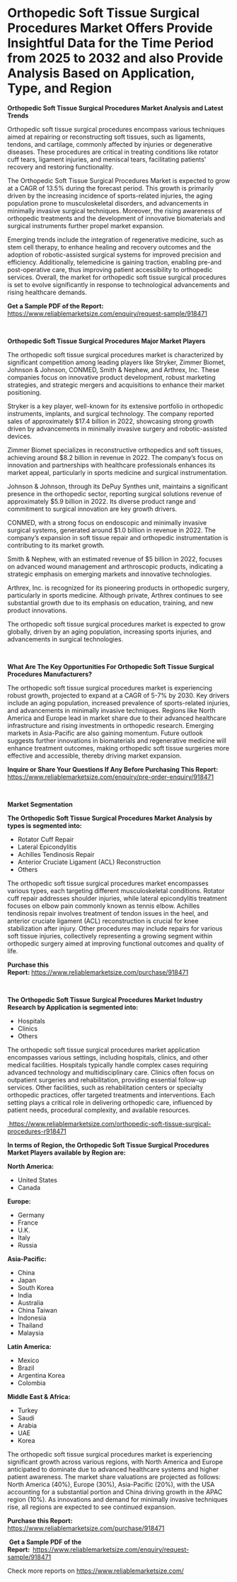 <p><h1>Orthopedic Soft Tissue Surgical Procedures Market Offers Provide Insightful Data for the Time Period from 2025 to 2032 and also Provide Analysis Based on Application, Type, and Region</h1></p><p><strong>Orthopedic Soft Tissue Surgical Procedures Market Analysis and Latest Trends</strong></p>
<p><p>Orthopedic soft tissue surgical procedures encompass various techniques aimed at repairing or reconstructing soft tissues, such as ligaments, tendons, and cartilage, commonly affected by injuries or degenerative diseases. These procedures are critical in treating conditions like rotator cuff tears, ligament injuries, and meniscal tears, facilitating patients' recovery and restoring functionality.</p><p>The Orthopedic Soft Tissue Surgical Procedures Market is expected to grow at a CAGR of 13.5% during the forecast period. This growth is primarily driven by the increasing incidence of sports-related injuries, the aging population prone to musculoskeletal disorders, and advancements in minimally invasive surgical techniques. Moreover, the rising awareness of orthopedic treatments and the development of innovative biomaterials and surgical instruments further propel market expansion.</p><p>Emerging trends include the integration of regenerative medicine, such as stem cell therapy, to enhance healing and recovery outcomes and the adoption of robotic-assisted surgical systems for improved precision and efficiency. Additionally, telemedicine is gaining traction, enabling pre-and post-operative care, thus improving patient accessibility to orthopedic services. Overall, the market for orthopedic soft tissue surgical procedures is set to evolve significantly in response to technological advancements and rising healthcare demands.</p></p>
<p><strong>Get a Sample PDF of the Report:&nbsp;</strong> <a href="https://www.reliablemarketsize.com/enquiry/request-sample/918471?utm_campaign=1789&utm_medium=2&utm_source=Github&utm_content=ia&utm_term=07032025&utm_id=orthopedic-soft-tissue-surgical-procedures">https://www.reliablemarketsize.com/enquiry/request-sample/918471</a></p>
<p>&nbsp;</p>
<p><strong>Orthopedic Soft Tissue Surgical Procedures Major Market Players</strong></p>
<p><p>The orthopedic soft tissue surgical procedures market is characterized by significant competition among leading players like Stryker, Zimmer Biomet, Johnson & Johnson, CONMED, Smith & Nephew, and Arthrex, Inc. These companies focus on innovative product development, robust marketing strategies, and strategic mergers and acquisitions to enhance their market positioning.</p><p>Stryker is a key player, well-known for its extensive portfolio in orthopedic instruments, implants, and surgical technology. The company reported sales of approximately $17.4 billion in 2022, showcasing strong growth driven by advancements in minimally invasive surgery and robotic-assisted devices.</p><p>Zimmer Biomet specializes in reconstructive orthopedics and soft tissues, achieving around $8.2 billion in revenue in 2022. The company’s focus on innovation and partnerships with healthcare professionals enhances its market appeal, particularly in sports medicine and surgical instrumentation.</p><p>Johnson & Johnson, through its DePuy Synthes unit, maintains a significant presence in the orthopedic sector, reporting surgical solutions revenue of approximately $5.9 billion in 2022. Its diverse product range and commitment to surgical innovation are key growth drivers.</p><p>CONMED, with a strong focus on endoscopic and minimally invasive surgical systems, generated around $1.0 billion in revenue in 2022. The company’s expansion in soft tissue repair and orthopedic instrumentation is contributing to its market growth.</p><p>Smith & Nephew, with an estimated revenue of $5 billion in 2022, focuses on advanced wound management and arthroscopic products, indicating a strategic emphasis on emerging markets and innovative technologies.</p><p>Arthrex, Inc. is recognized for its pioneering products in orthopedic surgery, particularly in sports medicine. Although private, Arthrex continues to see substantial growth due to its emphasis on education, training, and new product innovations.</p><p>The orthopedic soft tissue surgical procedures market is expected to grow globally, driven by an aging population, increasing sports injuries, and advancements in surgical technologies.</p></p>
<p>&nbsp;</p>
<p><strong>What Are The Key Opportunities For Orthopedic Soft Tissue Surgical Procedures Manufacturers?</strong></p>
<p><p>The orthopedic soft tissue surgical procedures market is experiencing robust growth, projected to expand at a CAGR of 5-7% by 2030. Key drivers include an aging population, increased prevalence of sports-related injuries, and advancements in minimally invasive techniques. Regions like North America and Europe lead in market share due to their advanced healthcare infrastructure and rising investments in orthopedic research. Emerging markets in Asia-Pacific are also gaining momentum. Future outlook suggests further innovations in biomaterials and regenerative medicine will enhance treatment outcomes, making orthopedic soft tissue surgeries more effective and accessible, thereby driving market expansion.</p></p>
<p><strong>Inquire or Share Your Questions If Any Before Purchasing This Report:</strong> <a href="https://www.reliablemarketsize.com/enquiry/pre-order-enquiry/918471?utm_campaign=1789&utm_medium=2&utm_source=Github&utm_content=ia&utm_term=07032025&utm_id=orthopedic-soft-tissue-surgical-procedures">https://www.reliablemarketsize.com/enquiry/pre-order-enquiry/918471</a></p>
<p>&nbsp;</p>
<p><strong>Market Segmentation</strong></p>
<p><strong>The Orthopedic Soft Tissue Surgical Procedures Market Analysis by types is segmented into:</strong></p>
<p><ul><li>Rotator Cuff Repair</li><li>Lateral Epicondylitis</li><li>Achilles Tendinosis Repair</li><li>Anterior Cruciate Ligament (ACL) Reconstruction</li><li>Others</li></ul></p>
<p><p>The orthopedic soft tissue surgical procedures market encompasses various types, each targeting different musculoskeletal conditions. Rotator cuff repair addresses shoulder injuries, while lateral epicondylitis treatment focuses on elbow pain commonly known as tennis elbow. Achilles tendinosis repair involves treatment of tendon issues in the heel, and anterior cruciate ligament (ACL) reconstruction is crucial for knee stabilization after injury. Other procedures may include repairs for various soft tissue injuries, collectively representing a growing segment within orthopedic surgery aimed at improving functional outcomes and quality of life.</p></p>
<p><strong>Purchase this Report:&nbsp;</strong><a href="https://www.reliablemarketsize.com/purchase/918471?utm_campaign=1789&utm_medium=2&utm_source=Github&utm_content=ia&utm_term=07032025&utm_id=orthopedic-soft-tissue-surgical-procedures">https://www.reliablemarketsize.com/purchase/918471</a></p>
<p>&nbsp;</p>
<p><strong>The Orthopedic Soft Tissue Surgical Procedures Market Industry Research by Application is segmented into:</strong></p>
<p><ul><li>Hospitals</li><li>Clinics</li><li>Others</li></ul></p>
<p><p>The orthopedic soft tissue surgical procedures market application encompasses various settings, including hospitals, clinics, and other medical facilities. Hospitals typically handle complex cases requiring advanced technology and multidisciplinary care. Clinics often focus on outpatient surgeries and rehabilitation, providing essential follow-up services. Other facilities, such as rehabilitation centers or specialty orthopedic practices, offer targeted treatments and interventions. Each setting plays a critical role in delivering orthopedic care, influenced by patient needs, procedural complexity, and available resources.</p></p>
<p><a href="https://www.reliablemarketsize.com/orthopedic-soft-tissue-surgical-procedures-r918471?utm_campaign=1789&utm_medium=2&utm_source=Github&utm_content=ia&utm_term=07032025&utm_id=orthopedic-soft-tissue-surgical-procedures">&nbsp;https://www.reliablemarketsize.com/orthopedic-soft-tissue-surgical-procedures-r918471</a></p>
<p><strong>In terms of Region, the Orthopedic Soft Tissue Surgical Procedures Market Players available by Region are:</strong></p>
<p>
    <p> <strong> North America: </strong>
        <ul>
            <li>United States</li>
            <li>Canada</li>
        </ul>
        </p> 
    <p> <strong> Europe: </strong>
        <ul>
            <li>Germany</li>
            <li>France</li>
            <li>U.K.</li>
            <li>Italy</li>
            <li>Russia</li>
        </ul>
        </p> 
    <p> <strong> Asia-Pacific: </strong>
        <ul>
            <li>China</li>
            <li>Japan</li>
            <li>South Korea</li>
            <li>India</li>
            <li>Australia</li>
            <li>China Taiwan</li>
            <li>Indonesia</li>
            <li>Thailand</li>
            <li>Malaysia</li>
        </ul>
        </p> 
    <p> <strong> Latin America: </strong>
        <ul>
            <li>Mexico</li>
            <li>Brazil</li>
            <li>Argentina Korea</li>
            <li>Colombia</li>
        </ul>
        </p> 
    <p> <strong> Middle East & Africa: </strong>
        <ul>
            <li>Turkey</li>
            <li>Saudi</li>
            <li>Arabia</li>
            <li>UAE</li>
            <li>Korea</li>
        </ul>
    </p>
    </p>
<p><p>The orthopedic soft tissue surgical procedures market is experiencing significant growth across various regions, with North America and Europe anticipated to dominate due to advanced healthcare systems and higher patient awareness. The market share valuations are projected as follows: North America (40%), Europe (30%), Asia-Pacific (20%), with the USA accounting for a substantial portion and China driving growth in the APAC region (10%). As innovations and demand for minimally invasive techniques rise, all regions are expected to see continued expansion.</p></p>
<p><strong>Purchase this Report: </strong><a href="https://www.reliablemarketsize.com/purchase/918471?utm_campaign=1789&utm_medium=2&utm_source=Github&utm_content=ia&utm_term=07032025&utm_id=orthopedic-soft-tissue-surgical-procedures">https://www.reliablemarketsize.com/purchase/918471</a></p>
<p>&nbsp;<strong>Get a Sample PDF of the Report:&nbsp;&nbsp;</strong><a href="https://www.reliablemarketsize.com/enquiry/request-sample/918471?utm_campaign=1789&utm_medium=2&utm_source=Github&utm_content=ia&utm_term=07032025&utm_id=orthopedic-soft-tissue-surgical-procedures">https://www.reliablemarketsize.com/enquiry/request-sample/918471</a></p>
<p><strong></strong></p>
<p>Check more reports on <a href="https://www.reliablemarketsize.com/?utm_campaign=1789&utm_medium=2&utm_source=Github&utm_content=ia&utm_term=07032025&utm_id=orthopedic-soft-tissue-surgical-procedures">https://www.reliablemarketsize.com/</a></p>